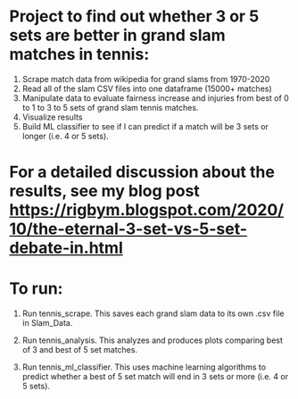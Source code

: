 # Project to find out whether 3 or 5 sets are better in grand slam matches in tennis:
1) Scrape match data from wikipedia for grand slams from 1970-2020
2) Read all of the slam CSV files into one dataframe (15000+ matches)
3) Manipulate data to evaluate fairness increase and injuries from best of 0 to 1 to 3 to 5 sets of grand slam tennis matches.
4) Visualize results
5) Build ML classifier to see if I can predict if a match will be 3 sets or longer (i.e. 4 or 5 sets).

# For a detailed discussion about the results, see my blog post https://rigbym.blogspot.com/2020/10/the-eternal-3-set-vs-5-set-debate-in.html

# To run:

1) Run tennis_scrape. This saves each grand slam data to its own .csv file in Slam_Data.

2) Run tennis_analysis. This analyzes and produces plots comparing best of 3 and best of 5 set matches.

3) Run tennis_ml_classifier. This uses machine learning algorithms to predict whether a best of 5 set match will end in 3 sets or more (i.e. 4 or 5 sets).
